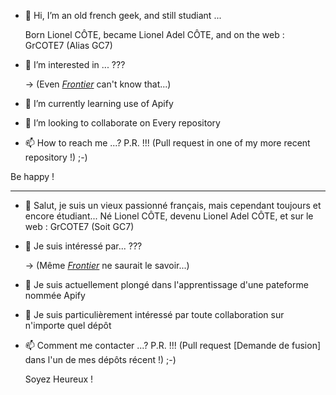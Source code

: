 - 👋 Hi, I’m an old french geek, and still studiant ...
  
  Born Lionel CÔTE, became Lionel Adel CÔTE, and on the web : GrCOTE7 (Alias GC7)
- 👀 I’m interested in ... ???
  
  → (Even [*Frontier*](https://www.silicon.fr/supercalculateurs-10-systemes-puissants-465864.html) can't know that...)
- 🌱 I’m currently learning use of Apify
- 💞️ I’m looking to collaborate on Every repository
- 📫 How to reach me ...? P.R. !!! (Pull request in one of my more recent repository !) ;-)

Be happy !

---
- 👋  Salut, je suis un vieux passionné français, mais cependant toujours et encore étudiant...
  Né Lionel CÔTE, devenu Lionel Adel CÔTE, et sur le web : GrCOTE7 (Soit GC7)
- 👀 Je suis intéressé par... ???

   → (Même [*Frontier*](https://www.silicon.fr/supercalculateurs-10-systemes-puissants-465864.html) ne saurait le savoir...)
- 🌱 Je suis actuellement plongé dans l'apprentissage d'une pateforme nommée Apify
- 💞️ Je suis particulièrement intéressé par toute collaboration sur n'importe quel dépôt
- 📫 Comment me contacter ...? P.R. !!! (Pull request [Demande de fusion] dans l'un de mes dépôts récent !) ;-)

  Soyez Heureux !

<!---
GrCOTE7/GrCOTE7 is a ✨ special ✨ repository because its `README.md` (this file) appears on your GitHub profile.
You can click the Preview link to take a look at your changes.
--->
